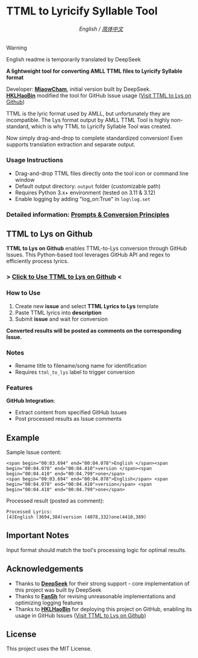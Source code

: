 # TTML to Lyricify Syllable Tool

<div align=center>
   
###### English / [简体中文](./README-CN.md)

</div>

> [!WARNING]
> English readme is temporarily translated by DeepSeek

**A lightweight tool for converting AMLL TTML files to Lyricify Syllable format**  

Developer: [**MiaowCham**](https://github.com/MiaowCham), initial version built by DeepSeek.  
[**HKLHaoBin**](https://github.com/HKLHaoBin) modified the tool for GitHub Issue usage ([Visit TTML to Lys on Github](https://github.com/HKLHaoBin/ttml_to_lys))  

TTML is the lyric format used by AMLL, but unfortunately they are incompatible. The Lys format output by AMLL TTML Tool is highly non-standard, which is why TTML to Lyricify Syllable Tool was created.  

Now simply drag-and-drop to complete standardized conversion! Even supports translation extraction and separate output.  

### Usage Instructions  
   - Drag-and-drop TTML files directly onto the tool icon or command line window  
   - Default output directory: `output` folder (customizable path)  
   - Requires Python 3.x+ environment (tested on 3.11 & 3.12)  
   - Enable logging by adding "log_on:True" in `log\log.set`  

### Detailed information: [Prompts & Conversion Principles](/Prompt_words_&_Conversion_principles.md)  

## TTML to Lys on Github  
**TTML to Lys on Github** enables TTML-to-Lys conversion through GitHub Issues. This Python-based tool leverages GitHub API and regex to efficiently process lyrics.  

### > [Click to Use TTML to Lys on Github](https://github.com/HKLHaoBin/ttml_to_lys/issues/new/choose) <  

### How to Use  
1. Create new **issue** and select **TTML Lyrics to Lys** template  
2. Paste TTML lyrics into **description**
3. Submit **issue** and wait for conversion  

**Converted results will be posted as comments on the corresponding Issue.**  

### Notes  
- Rename title to filename/song name for identification  
- Requires `ttml_to_lys` label to trigger conversion  

### Features  
 **GitHub Integration**:  
   - Extract content from specified GitHub Issues  
   - Post processed results as Issue comments  

## Example  
Sample Issue content:  
```
<span begin="00:03.694" end="00:04.078">English </span><span begin="00:04.078" end="00:04.410">version </span><span begin="00:04.410" end="00:04.799">one</span>
<span begin="00:03.694" end="00:04.078">English</span> <span begin="00:04.078" end="00:04.410">version</span> <span begin="00:04.410" end="00:04.799">one</span>
```

Processed result (posted as comment):  
```
Processed Lyrics:
[4]English (3694,384)version (4078,332)one(4410,389)
```

## Important Notes  
Input format should match the tool's processing logic for optimal results.  

## Acknowledgements  
- Thanks to [**DeepSeek**](https://www.deepseek.com/) for their strong support - core implementation of this project was built by DeepSeek  
- Thanks to [**FanSh**](https://github.com/fred913/) for revising unreasonable implementations and optimizing logging features  
- Thanks to [**HKLHaoBin**](https://github.com/HKLHaoBin) for deploying this project on GitHub, enabling its usage in GitHub Issues ([Visit TTML to Lys on Github](https://github.com/HKLHaoBin/ttml_to_lys))

## License  
This project uses the MIT License.
